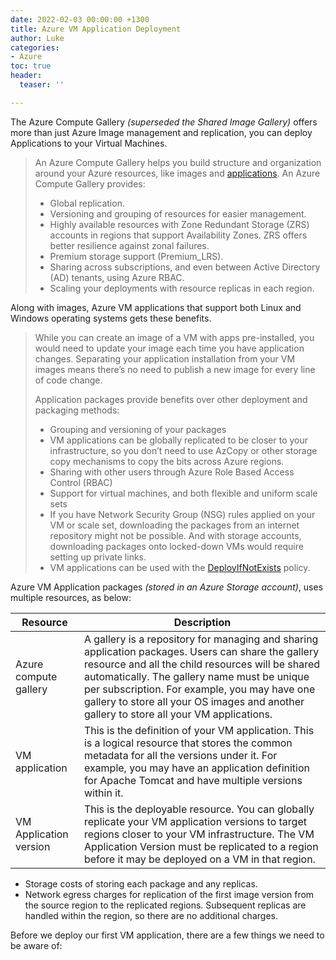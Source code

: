 ```yaml
---
date: 2022-02-03 00:00:00 +1300
title: Azure VM Application Deployment
author: Luke
categories:
- Azure
toc: true
header:
  teaser: ''

---
```

The Azure Compute Gallery _(superseded the Shared Image Gallery)_ offers more than just Azure Image management and replication, you can deploy Applications to your Virtual Machines.

> An Azure Compute Gallery helps you build structure and organization around your Azure resources, like images and [applications](https://docs.microsoft.com/en-us/azure/virtual-machines/vm-applications). An Azure Compute Gallery provides:
>
> * Global replication.
> * Versioning and grouping of resources for easier management.
> * Highly available resources with Zone Redundant Storage (ZRS) accounts in regions that support Availability Zones. ZRS offers better resilience against zonal failures.
> * Premium storage support (Premium_LRS).
> * Sharing across subscriptions, and even between Active Directory (AD) tenants, using Azure RBAC.
> * Scaling your deployments with resource replicas in each region.

Along with images, Azure VM applications that support both Linux and Windows operating systems gets these benefits.

> While you can create an image of a VM with apps pre-installed, you would need to update your image each time you have application changes. Separating your application installation from your VM images means there’s no need to publish a new image for every line of code change.
>
> Application packages provide benefits over other deployment and packaging methods:
>
> * Grouping and versioning of your packages
> * VM applications can be globally replicated to be closer to your infrastructure, so you don’t need to use AzCopy or other storage copy mechanisms to copy the bits across Azure regions.
> * Sharing with other users through Azure Role Based Access Control (RBAC)
> * Support for virtual machines, and both flexible and uniform scale sets
> * If you have Network Security Group (NSG) rules applied on your VM or scale set, downloading the packages from an internet repository might not be possible. And with storage accounts, downloading packages onto locked-down VMs would require setting up private links.
> * VM applications can be used with the [DeployIfNotExists](https://docs.microsoft.com/en-us/azure/governance/policy/concepts/effects) policy.

Azure VM Application packages _(stored in an Azure Storage account)_, uses multiple resources, as below:

| Resource | Description |
| --- | --- |
| Azure compute gallery | A gallery is a repository for managing and sharing application packages. Users can share the gallery resource and all the child resources will be shared automatically. The gallery name must be unique per subscription. For example, you may have one gallery to store all your OS images and another gallery to store all your VM applications. |
| VM application | This is the definition of your VM application. This is a logical resource that stores the common metadata for all the versions under it. For example, you may have an application definition for Apache Tomcat and have multiple versions within it. |
| VM Application version | This is the deployable resource. You can globally replicate your VM application versions to target regions closer to your VM infrastructure. The VM Application Version must be replicated to a region before it may be deployed on a VM in that region. |

* Storage costs of storing each package and any replicas.
* Network egress charges for replication of the first image version from the source region to the replicated regions. Subsequent replicas are handled within the region, so there are no additional charges.

Before we deploy our first VM application, there are a few things we need to be aware of: